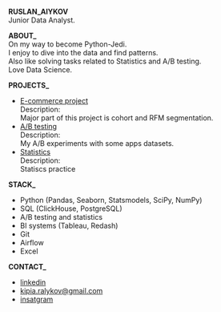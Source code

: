 **RUSLAN_AlYKOV**<br/>
Junior Data Analyst.

**ABOUT_**<br/>
On my way to become Python-Jedi.<br/>
I enjoy to dive into the data and find patterns.<br/>
Also like solving tasks related to Statistics and A/B testing.<br/>
Love Data Science.

**PROJECTS_**<br/>
- [E-commerce project](https://github.com/Russell-Alykov/E-commerce_project/blob/5f4b8bbb798df65c73fc864aba6e46cf8f852162/e_commerce_project.ipynb)<br/>
Description:<br/> Major part of this project is cohort and RFM segmentation.
- [A/B testing](https://github.com/Russell-Alykov/A-B_testing)<br/>
Description:<br/> My A/B experiments with some apps datasets.
- [Statistics](https://github.com/Russell-Alykov/Statistcs)<br/>
Description:<br/>Statiscs practice

**STACK_**<br/>
- Python (Pandas, Seaborn, Statsmodels, SciPy, NumPy)
- SQL (ClickHouse, PostgreSQL)
- A/B testing and statistics
- BI systems (Tableau, Redash)
- Git
- Airflow
- Excel


**CONTACT_**<br/>
   - [linkedin](https://linkedin.com/in/ruslan-alykov) 
   - kipia.ralykov@gmail.com 
   - [insatgram](https://www.instagram.com/el_rra/)
<!---
Russell-Alykov/Russell-Alykov is a ✨ special ✨ repository because its `README.md` (this file) appears on your GitHub profile.
You can click the Preview link to take a look at your changes.
--->
